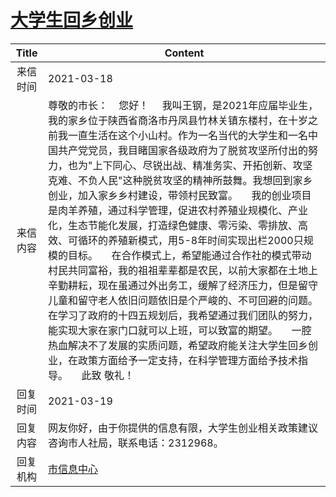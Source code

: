 # <a href="http://www.shangluo.gov.cn/zmhd/ldxxxx.jsp?urltype=leadermail.LeaderMailContentUrl&wbtreeid=1112&leadermailid=7037">大学生回乡创业</a>
|Title|Content|
|:---:|---|
|来信时间|2021-03-18|
|来信内容|尊敬的市长：    您好！     我叫王钢，是2021年应届毕业生，我的家乡位于陕西省商洛市丹凤县竹林关镇东楼村，在十岁之前我一直生活在这个小山村。作为一名当代的大学生和一名中国共产党党员，我目睹国家各级政府为了脱贫攻坚所付出的努力，也为"上下同心、尽锐出战、精准务实、开拓创新、攻坚克难、不负人民"这种脱贫攻坚的精神所鼓舞。我想回到家乡创业，加入家乡乡村建设，带领村民致富。     我的创业项目是肉羊养殖，通过科学管理，促进农村养殖业规模化、产业化，生态节能化发展，打造绿色健康、零污染、零排放、高效、可循环的养殖新模式，用5-8年时间实现出栏2000只规模的目标。     在合作模式上，希望能通过合作社的模式带动村民共同富裕，我的祖祖辈辈都是农民，以前大家都在土地上辛勤耕耘，现在虽通过外出务工，缓解了经济压力，但是留守儿童和留守老人依旧问题依旧是个严峻的、不可回避的问题。在学习了政府的十四五规划后，我希望通过我们团队的努力，能实现大家在家门口就可以上班，可以致富的期望。     一腔热血解决不了发展的实质问题，希望政府能关注大学生回乡创业，在政策方面给予一定支持，在科学管理方面给予技术指导。     此致 敬礼！|
|回复时间|2021-03-19|
|回复内容|网友你好，由于你提供的信息有限，大学生创业相关政策建议咨询市人社局，联系电话：2312968。|
|回复机构|<a href="../../categories/agencies/市信息中心.md">市信息中心</a>|
